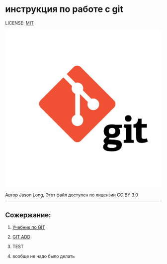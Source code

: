 # инструкция по работе с git

LICENSE: [MIT](./license.md)


![](./asset/git-logo.png)

Автор Jason Long, Этот файл доступен по лицензии [CC BY 3.0](https://creativecommons.org/licenses/by/3.0/deed.ru)

---

## Сожержание:

1. [Учебник по GIT](https://githowto.com/ru)
2. [GIT ADD](./add.md)

3. TEST  
4. вообще не надо было делать
